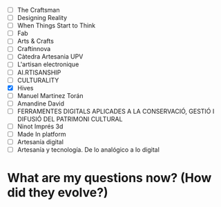 - [ ] The Craftsman
- [ ] Designing Reality
- [ ] When Things Start to Think
- [ ] Fab
- [ ] Arts & Crafts
- [ ] Craftinnova
- [ ] Càtedra Artesania UPV
- [ ] L'artisan electronique
- [ ] AI.RTISANSHIP
- [ ] CULTURALITY
- [x] Hives 
- [ ] Manuel Martinez Torán
- [ ] Amandine David
- [ ] FERRAMENTES DIGITALS APLICADES A LA CONSERVACIÓ, GESTIÓ I DIFUSIÓ DEL PATRIMONI CULTURAL
- [ ] Ninot Imprés 3d
- [ ] Made In platform
- [ ] Artesanía digital
- [ ] Artesanía y tecnología. De lo analógico a lo digital

# What are my questions now? (How did they evolve?)
